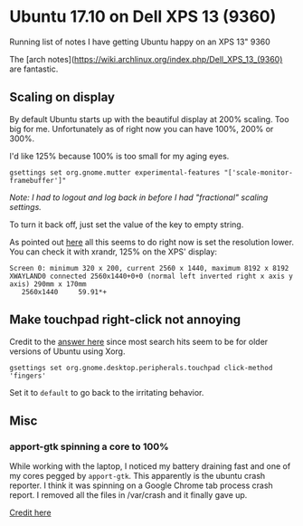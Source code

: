 # Ubuntu 17.10 on Dell XPS 13 (9360)

Running list of notes I have getting Ubuntu happy on an XPS 13" 9360

The [arch notes](https://wiki.archlinux.org/index.php/Dell_XPS_13_(9360) are fantastic.

## Scaling on display

By default Ubuntu starts up with the beautiful display at 200% scaling.  Too big for me.  Unfortunately as of right now you can have 100%, 200% or 300%.

I'd like 125% because 100% is too small for my aging eyes.

```
gsettings set org.gnome.mutter experimental-features "['scale-monitor-framebuffer']"
```

_Note: I had to logout and log back in before I had "fractional" scaling settings._

To turn it back off, just set the value of the key to empty string.

As pointed out [here](https://nixaid.com/hidpi-display-on-ubuntu-17-10-and-font-size/) all this seems to do right now is set the resolution lower.
You can check it with xrandr, 125% on the XPS' display:
```
Screen 0: minimum 320 x 200, current 2560 x 1440, maximum 8192 x 8192
XWAYLAND0 connected 2560x1440+0+0 (normal left inverted right x axis y axis) 290mm x 170mm
   2560x1440     59.91*+
```


## Make touchpad right-click not annoying
Credit to the [answer here](https://askubuntu.com/questions/984200/how-to-replace-bottom-right-zone-click-with-two-finger-touch-click-on-clickpad) since most search hits seem to be for older versions of Ubuntu using Xorg.

```
gsettings set org.gnome.desktop.peripherals.touchpad click-method 'fingers'
```

Set it to `default` to go back to the irritating behavior.

## Misc

### apport-gtk spinning a core to 100%

While working with the laptop, I noticed my battery draining fast and one of my cores pegged by `apport-gtk`.  This apparently is the ubuntu crash reporter.  I think it was spinning on a Google Chrome tab process crash report.  I removed all the files in /var/crash and it finally gave up.

[Credit here](https://askubuntu.com/questions/454187/apport-gtk-100-cpu-usage-on-startup-on-ubuntu-14-04-lts)



